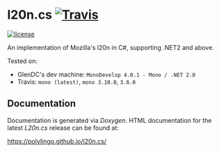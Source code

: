 # l20n.cs [![Travis](https://img.shields.io/travis/polylingo/l20n.cs/master.svg)](https://travis-ci.org/polylingo/l20n.cs)

[![license](https://img.shields.io/github/license/mashape/apistatus.svg)](https://github.com/polylingo/l20n.cs/blob/master/LICENSE.md)

An implementation of Mozilla's l20n in C#, supporting .NET2 and above.

Tested on:

+ GlenDC's dev machine: `MonoDevelop 4.0.1 - Mono / .NET 2.0`
+ Travis: `mono (latest)`, `mono 3.10.0`, `3.8.0`

## Documentation

Documentation is generated via _Doxygen_.
HTML documentation for the latest _L20n.cs_ release can be found at:

https://polylingo.github.io/l20n.cs/
